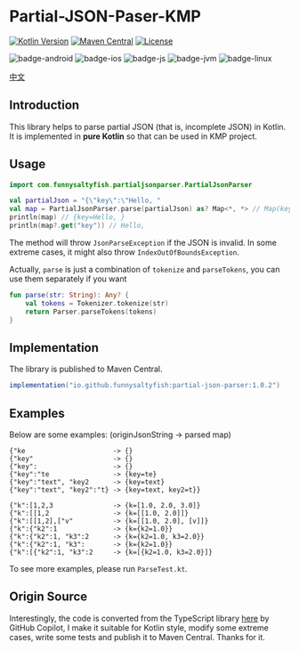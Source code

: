 # Partial-JSON-Paser-KMP

[![Kotlin Version](https://img.shields.io/badge/Kotlin-1.9.0-B125EA?logo=kotlin)](https://kotlinlang.org)
[![Maven Central](https://img.shields.io/maven-central/v/io.github.funnysaltyfish/partial-json-parser.svg?label=Maven%20Central)](https://central.sonatype.com/artifact/io.github.funnysaltyfish/partial-json-parser)
[![License](http://img.shields.io/:License-MIT-blue.svg)](https://opensource.org/license/MIT/)

![badge-android](http://img.shields.io/badge/Platform-Android-brightgreen.svg?logo=android)
![badge-ios](http://img.shields.io/badge/Platform-iOS-orange.svg?logo=apple)
![badge-js](http://img.shields.io/badge/Platform-NodeJS-yellow.svg?logo=javascript)
![badge-jvm](http://img.shields.io/badge/Platform-JVM-red.svg?logo=openjdk)
![badge-linux](http://img.shields.io/badge/Platform-Linux-lightgrey.svg?logo=linux)

[中文](README_CN.md)

## Introduction
This library helps to parse partial JSON (that is, incomplete JSON) in Kotlin. It is implemented in **pure Kotlin** so that can be used in KMP project.

## Usage
```kotlin
import com.funnysaltyfish.partialjsonparser.PartialJsonParser

val partialJson = "{\"key\":\"Hello, "
val map = PartialJsonParser.parse(partialJson) as? Map<*, *> // Map(key=Hello, )
println(map) // {key=Hello, }
println(map?.get("key")) // Hello,
```

The method will throw `JsonParseException` if the JSON is invalid. In some extreme cases, it might also throw `IndexOutOfBoundsException`.

Actually, `parse` is just a combination of `tokenize` and `parseTokens`, you can use them separately if you want

```kotlin
fun parse(str: String): Any? {
    val tokens = Tokenizer.tokenize(str)
    return Parser.parseTokens(tokens)
}
```

## Implementation
The library is published to Maven Central.

```groovy
implementation("io.github.funnysaltyfish:partial-json-parser:1.0.2")
```

## Examples
Below are some examples: (originJsonString -> parsed map)
```
{"ke                      -> {}
{"key"                    -> {}
{"key":                   -> {}
{"key":"te                -> {key=te}
{"key":"text", "key2      -> {key=text}
{"key":"text", "key2":"t} -> {key=text, key2=t}}

{"k":[1,2,3               -> {k=[1.0, 2.0, 3.0]}
{"k":[[1,2                -> {k=[[1.0, 2.0]]}
{"k":[[1,2],["v"          -> {k=[[1.0, 2.0], [v]]}
{"k":{"k2":1              -> {k={k2=1.0}}
{"k":{"k2":1, "k3":2      -> {k={k2=1.0, k3=2.0}}
{"k":{"k2":1, "k3":       -> {k={k2=1.0}}
{"k":[{"k2":1, "k3":2     -> {k=[{k2=1.0, k3=2.0}]}
```

To see more examples, please run `ParseTest.kt`.

## Origin Source
Interestingly, the code is converted from the TypeScript library [here](https://github.com/SimonTart/json-fragment-parser) by GitHub Copilot, I make it suitable for Kotlin style, modify some extreme cases, write some tests and publish it to Maven Central. Thanks for it.
